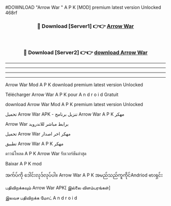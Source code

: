 #DOWNLOAD "Arrow War " A P K [MOD] premium latest version Unlocked 468rf 



<div align="center">

<h3>🔴 Download [Server1] 👉👉 <a href="https://apkdownload12.web.app/?title=Arrow War ">Arrow War  </a></h3><br>

<h3>🔴 Download [Server2] 👉👉 <a href="https://apkdownload12.web.app/?title=Arrow War ">download Arrow War  </a></h3>
</div>


----------------------------------------------------------

----------------------------------------------------------

----------------------------------------------------------

----------------------------------------------------------


Arrow War  Mod A P K download premium latest version Unlocked

Télécharger  Arrow War  A P K pour A n d r o i d Gratuit

download Arrow War  Mod A P K premium latest version Unlocked

تحميل Arrow War  APK - تنزيل برنامج Arrow War  A P K مهكر

Arrow War  برابط مباشر للاندرويد

تحميل Arrow War  مهكر اخر اصدار

تطبيق Arrow War  A P K مهكر

ดาวน์โหลด A P K Arrow War  รับเวอร์ชันล่าสุด

Baixar A P K mod

အက်ပ်ကို ဒေါင်းလုဒ်လုပ်ပါ။ Arrow War  A P K အမည်သည်ကူကိုင်Andriod ဗားရှင်း

பதிவிறக்கவும் Arrow War  APK[ இல்லை விளம்பரங்கள்] 
 
இலவச பதிவிறக்க மோட் A n d r o i d



